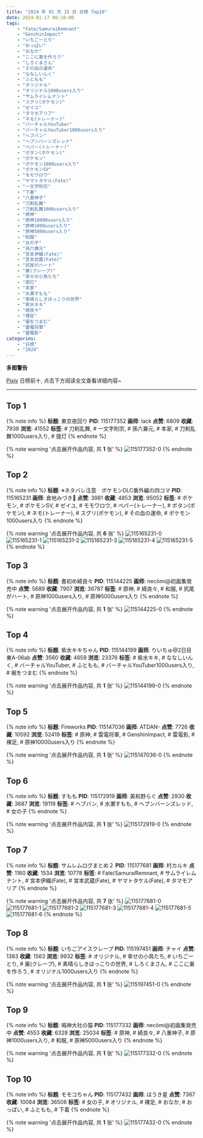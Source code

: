 ```yaml
---
title: "2024 年 01 月 15 日 日榜 Top10"
date: 2024-01-17 06:18:00
tags:
    - "Fate/SamuraiRemnant"
    - "GenshinImpact"
    - "いちごーとり"
    - "おっぱい"
    - "おなか"
    - "ここに巣を作ろう"
    - "しろくまさん"
    - "その血の運命"
    - "ななしいんく"
    - "ふともも"
    - "オリジナル"
    - "オリジナル1000users入り"
    - "サムライレムナント"
    - "スグリ(ポケモン)"
    - "ゼイユ"
    - "タマモアリア"
    - "ネモ(トレーナー)"
    - "バーチャルYouTuber"
    - "バーチャルYouTuber1000users入り"
    - "ヘブバン"
    - "ヘブンバーンズレッド"
    - "ペパー(トレーナー)"
    - "ボタン(ポケモン)"
    - "ポケモン"
    - "ポケモン1000users入り"
    - "ポケモンSV"
    - "モモワロウ"
    - "ヤマトタケル(Fate)"
    - "一文字則宗"
    - "下着"
    - "八重神子"
    - "刀剣乱舞"
    - "刀剣乱舞1000users入り"
    - "原神"
    - "原神10000users入り"
    - "原神1000users入り"
    - "原神5000users入り"
    - "和服"
    - "女の子"
    - "孫六兼元"
    - "宮本伊織(Fate)"
    - "宮本武蔵(Fate)"
    - "尻尾がハート"
    - "巣(クレープ)"
    - "幸せの小鳥たち"
    - "提灯"
    - "本家"
    - "水瀬すもも"
    - "素晴らしきほっこりの世界"
    - "紫水キキ"
    - "綺良々"
    - "裸足"
    - "裾をつまむ"
    - "雷電将軍"
    - "雷電影"
categories:
    - "日榜"
    - "2024"
---
```


<i class="fa fa-triangle-exclamation"></i>**多图警告**<i class="fa fa-triangle-exclamation"></i>

[Pixiv](https://www.pixiv.net/) 日榜前十, 点击下方阅读全文查看详细内容~

<!-- more -->

---

## Top 1

{% note info %}
**标题**: 東京夜回り
**PID**: 115177352 **画师**: lack
**点赞**: 6809 **收藏**: 7938 **浏览**: 41552
**标签**: # 刀剣乱舞, # 一文字則宗, # 孫六兼元, # 本家, # 刀剣乱舞1000users入り, # 提灯
{% endnote %}

{% note warning '点击展开作品内容, 共 **1** 张' %}
![115177352-0](https://i.pixiv.re/img-original/img/2024/01/15/00/00/41/115177352_p0.png)
{% endnote %}

## Top 2

{% note info %}
**标题**: ※ネタバレ注意　ポケモンDLC番外編の四コマ
**PID**: 115165231 **画师**: 倉地みづき🎨
**点赞**: 3981 **收藏**: 4853 **浏览**: 95052
**标签**: # ポケモン, # ポケモンSV, # ゼイユ, # モモワロウ, # ペパー(トレーナー), # ボタン(ポケモン), # ネモ(トレーナー), # スグリ(ポケモン), # その血の運命, # ポケモン1000users入り
{% endnote %}

{% note warning '点击展开作品内容, 共 **6** 张' %}
![115165231-0](https://i.pixiv.re/img-original/img/2024/01/14/18/12/39/115165231_p0.jpg)
![115165231-1](https://i.pixiv.re/img-original/img/2024/01/14/18/12/39/115165231_p1.jpg)
![115165231-2](https://i.pixiv.re/img-original/img/2024/01/14/18/12/39/115165231_p2.jpg)
![115165231-3](https://i.pixiv.re/img-original/img/2024/01/14/18/12/39/115165231_p3.jpg)
![115165231-4](https://i.pixiv.re/img-original/img/2024/01/14/18/12/39/115165231_p4.jpg)
![115165231-5](https://i.pixiv.re/img-original/img/2024/01/14/18/12/39/115165231_p5.jpg)
{% endnote %}

## Top 3

{% note info %}
**标题**: 書初め綺良々
**PID**: 115144225 **画师**: necömi@初画集発売中
**点赞**: 5689 **收藏**: 7907 **浏览**: 36787
**标签**: # 原神, # 綺良々, # 和服, # 尻尾がハート, # 原神1000users入り, # 原神5000users入り
{% endnote %}

{% note warning '点击展开作品内容, 共 **1** 张' %}
![115144225-0](https://i.pixiv.re/img-original/img/2024/01/14/00/00/30/115144225_p0.png)
{% endnote %}

## Top 4

{% note info %}
**标题**: 紫水キキちゃん
**PID**: 115144199 **画师**: りいちゅ@2日目東A-06ab
**点赞**: 3560 **收藏**: 4659 **浏览**: 23376
**标签**: # 紫水キキ, # ななしいんく, # バーチャルYouTuber, # ふともも, # バーチャルYouTuber1000users入り, # 裾をつまむ
{% endnote %}

{% note warning '点击展开作品内容, 共 **1** 张' %}
![115144199-0](https://i.pixiv.re/img-original/img/2024/01/14/00/00/22/115144199_p0.jpg)
{% endnote %}

## Top 5

{% note info %}
**标题**: Fireworks
**PID**: 115147036 **画师**: ATDAN-
**点赞**: 7726 **收藏**: 10592 **浏览**: 52419
**标签**: # 原神, # 雷電将軍, # GenshinImpact, # 雷電影, # 裸足, # 原神10000users入り
{% endnote %}

{% note warning '点击展开作品内容, 共 **1** 张' %}
![115147036-0](https://i.pixiv.re/img-original/img/2024/01/14/01/27/02/115147036_p0.png)
{% endnote %}

## Top 6

{% note info %}
**标题**: すもも
**PID**: 115172919 **画师**: 美和野らぐ
**点赞**: 2930 **收藏**: 3687 **浏览**: 19119
**标签**: # ヘブバン, # 水瀬すもも, # ヘブンバーンズレッド, # 女の子
{% endnote %}

{% note warning '点击展开作品内容, 共 **1** 张' %}
![115172919-0](https://i.pixiv.re/img-original/img/2024/01/14/22/06/21/115172919_p0.png)
{% endnote %}

## Top 7

{% note info %}
**标题**: サムレムログまとめ２
**PID**: 115177681 **画师**: 村カルキ
**点赞**: 1160 **收藏**: 1534 **浏览**: 10778
**标签**: # Fate/SamuraiRemnant, # サムライレムナント, # 宮本伊織(Fate), # 宮本武蔵(Fate), # ヤマトタケル(Fate), # タマモアリア
{% endnote %}

{% note warning '点击展开作品内容, 共 **7** 张' %}
![115177681-0](https://i.pixiv.re/img-original/img/2024/01/15/00/04/07/115177681_p0.jpg)
![115177681-1](https://i.pixiv.re/img-original/img/2024/01/15/00/04/07/115177681_p1.jpg)
![115177681-2](https://i.pixiv.re/img-original/img/2024/01/15/00/04/07/115177681_p2.jpg)
![115177681-3](https://i.pixiv.re/img-original/img/2024/01/15/00/04/07/115177681_p3.jpg)
![115177681-4](https://i.pixiv.re/img-original/img/2024/01/15/00/04/07/115177681_p4.jpg)
![115177681-5](https://i.pixiv.re/img-original/img/2024/01/15/00/04/07/115177681_p5.jpg)
![115177681-6](https://i.pixiv.re/img-original/img/2024/01/15/00/04/07/115177681_p6.jpg)
{% endnote %}

## Top 8

{% note info %}
**标题**: いちごアイスクレープ
**PID**: 115197451 **画师**: チャイ
**点赞**: 1383 **收藏**: 1563 **浏览**: 9932
**标签**: # オリジナル, # 幸せの小鳥たち, # いちごーとり, # 巣(クレープ), # 素晴らしきほっこりの世界, # しろくまさん, # ここに巣を作ろう, # オリジナル1000users入り
{% endnote %}

{% note warning '点击展开作品内容, 共 **1** 张' %}
![115197451-0](https://i.pixiv.re/img-original/img/2024/01/15/20/30/00/115197451_p0.png)
{% endnote %}

## Top 9

{% note info %}
**标题**: 鳴神大社の猫
**PID**: 115177332 **画师**: necömi@初画集発売中
**点赞**: 4553 **收藏**: 6328 **浏览**: 25034
**标签**: # 原神, # 綺良々, # 八重神子, # 原神1000users入り, # 和服, # 原神5000users入り
{% endnote %}

{% note warning '点击展开作品内容, 共 **1** 张' %}
![115177332-0](https://i.pixiv.re/img-original/img/2024/01/15/00/00/34/115177332_p0.png)
{% endnote %}

## Top 10

{% note info %}
**标题**: モモコちゃん
**PID**: 115177432 **画师**: ほうき星
**点赞**: 7367 **收藏**: 10084 **浏览**: 36506
**标签**: # 女の子, # オリジナル, # 裸足, # おなか, # おっぱい, # ふともも, # 下着
{% endnote %}

{% note warning '点击展开作品内容, 共 **1** 张' %}
![115177432-0](https://i.pixiv.re/img-original/img/2024/01/15/00/01/17/115177432_p0.jpg)
{% endnote %}

